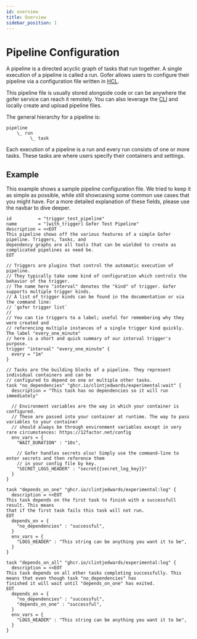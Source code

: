 ```yaml
---
id: overview
title: Overview
sidebar_position: 1
---
```


# Pipeline Configuration

A pipeline is a directed acyclic graph of tasks that run together. A single execution of a pipeline is called a run. Gofer allows users to configure their pipeline via a configuration file written in [HCL](https://github.com/hashicorp/hcl).

This pipeline file is usually stored alongside code or can be anywhere the gofer service can reach it remotely. You can also leverage the [CLI](../cli/gofer) and locally create and upload pipeline files.

The general hierarchy for a pipeline is:

```
pipeline
    \_ run
         \_ task
```

Each execution of a pipeline is a run and every run consists of one or more tasks. These tasks are where users specify their containers and settings.

## Example

This example shows a sample pipeline configuration file. We tried to keep it as simple as possible, while still showcasing some common use cases that you might have. For a more detailed explanation of these fields, please use the navbar to dive deeper.

```hcl
id          = "trigger_test_pipeline"
name        = "[with_trigger] Gofer Test Pipeline"
description = <<EOT
This pipeline shows off the various features of a simple Gofer pipeline. Triggers, Tasks, and
dependency graphs are all tools that can be wielded to create as complicated pipelines as need be.
EOT

// Triggers are plugins that control the automatic execution of pipeline.
// They typically take some kind of configuration which controls the behavior of the trigger.
// The name here "interval" denotes the "kind" of trigger. Gofer supports multiple trigger kinds.
// A list of trigger kinds can be found in the documentation or via the command line:
// `gofer trigger list`
//
// You can tie triggers to a label; useful for remembering why they were created and
// referencing multiple instances of a single trigger kind quickly. The label "every_one_minute"
// here is a short and quick summary of our interval trigger's purpose.
trigger "interval" "every_one_minute" {
  every = "1m"
}

// Tasks are the building blocks of a pipeline. They represent individual containers and can be
// configured to depend on one or multiple other tasks.
task "no_dependencies" "ghcr.io/clintjedwards/experimental:wait" {
  description = "This task has no dependencies so it will run immediately"

  // Environment variables are the way in which your container is configured.
  // These are passed into your container at runtime. The way to pass variables to your container
  // should always be through environment variables except in very rare circumstances: https://12factor.net/config
  env_vars = {
    "WAIT_DURATION" : "10s",

    // Gofer handles secrets also! Simply use the command-line to enter secrets and then reference them
    // in your config file by key.
    "SECRET_LOGS_HEADER" : "secret{{secret_log_key}}"
  }
}

task "depends_on_one" "ghcr.io/clintjedwards/experimental:log" {
  description = <<EOT
This task depends on the first task to finish with a successfull result. This means
that if the first task fails this task will not run.
EOT
  depends_on = {
    "no_dependencies" : "successful",
  }
  env_vars = {
    "LOGS_HEADER" : "This string can be anything you want it to be",
  }
}

task "depends_on_all" "ghcr.io/clintjedwards/experimental:log" {
  description = <<EOT
This task depends on all other tasks completing successfully. This means that even though task "no_dependencies" has
finished it will wait until "depends_on_one" has exited.
EOT
  depends_on = {
    "no_dependencies" : "successful",
    "depends_on_one" : "successful",
  }
  env_vars = {
    "LOGS_HEADER" : "This string can be anything you want it to be",
  }
}
```
